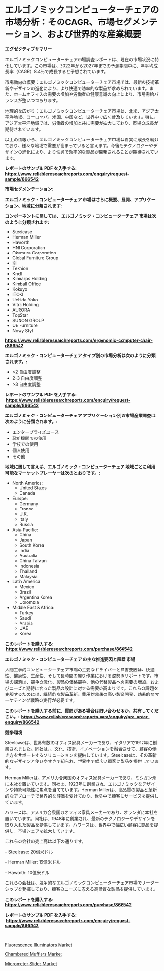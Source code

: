 <p><h1>エルゴノミックコンピューターチェアの市場分析：そのCAGR、市場セグメンテーション、および世界的な産業概要</h1></p><p><strong>エグゼクティブサマリー</strong></p>
<p><p>エルゴノミックコンピューターチェア市場調査レポートは、現在の市場状況に特化しています。この市場は、2022年から2027年までの予測期間中に、年平均成長率（CAGR）8.4％で成長すると予想されています。</p><p>市場動向の概要：エルゴノミックコンピューターチェア市場では、最新の技術革新やデザインの進化により、より快適で効率的な製品が求められています。また、ホームオフィスの需要の増加や労働者の健康意識の向上により、市場需給バランスが整いつつあります。</p><p>地理的な広がり：エルゴノミックコンピューターチェア市場は、北米、アジア太平洋地域、ヨーロッパ、米国、中国など、世界中で広く普及しています。特に、アジア太平洋地域では、労働者の増加と共に需要が拡大しており、市場の成長が期待されています。</p><p>以上の情報から、エルゴノミックコンピューターチェア市場は着実に成長を続けており、様々な地域で需要が高まっていると言えます。今後もテクノロジーやデザインの進化により、より快適で効率的な製品が開発されることが期待されています。</p></p>
<p><strong>レポートのサンプル PDF を入手する: <a href="https://www.reliableresearchreports.com/enquiry/request-sample/866542">https://www.reliableresearchreports.com/enquiry/request-sample/866542</a></strong></p>
<p><strong>市場セグメンテーション:</strong></p>
<p><strong> エルゴノミック・コンピューターチェア 市場はさらに概要、展開、アプリケーション、地域に分類されます :</strong></p>
<p><strong>コンポーネントに関しては、 エルゴノミック・コンピューターチェア 市場は次のように分類されます: &nbsp;</strong></p>
<p><ul><li>Steelcase</li><li>Herman Miller</li><li>Haworth</li><li>HNI Corporation</li><li>Okamura Corporation</li><li>Global Furniture Group</li><li>KI</li><li>Teknion</li><li>Knoll</li><li>Kinnarps Holding</li><li>Kimball Office</li><li>Kokuyo</li><li>ITOKI</li><li>Uchida Yoko</li><li>Vitra Holding</li><li>AURORA</li><li>TopStar</li><li>SUNON GROUP</li><li>UE Furniture</li><li>Nowy Styl</li></ul></p>
<p><strong><a href="https://www.reliableresearchreports.com/ergonomic-computer-chair-r866542">https://www.reliableresearchreports.com/ergonomic-computer-chair-r866542</a></strong></p>
<p><strong> エルゴノミック・コンピューターチェア タイプ別の市場分析は次のように分類されます。:</strong></p>
<p><ul><li><2 自由度調整</li><li>2-3 自由度調整</li><li>>3 自由度調整</li></ul></p>
<p><strong>レポートのサンプル PDF を入手する: &nbsp;<a href="https://www.reliableresearchreports.com/enquiry/request-sample/866542">https://www.reliableresearchreports.com/enquiry/request-sample/866542</a></strong></p>
<p><strong> エルゴノミック・コンピューターチェア アプリケーション別の市場産業調査は次のように分類されます。:</strong></p>
<p><ul><li>エンタープライズユース</li><li>政府機関での使用</li><li>学校での使用</li><li>個人使用</li><li>その他</li></ul></p>
<p><strong>地域に関して言えば、エルゴノミック・コンピューターチェア 地域ごとに利用可能なマーケットプレーヤーは次のとおりです。:</strong></p>
<p><ul>
    <li>
        North America:
        <ul>
            <li>United States</li>
            <li>Canada</li>
        </ul>
    </li>
    <li>
        Europe:
        <ul>
            <li>Germany</li>
            <li>France</li>
            <li>U.K.</li>
            <li>Italy</li>
            <li>Russia</li>
        </ul>
    </li>
    <li>
        Asia-Pacific:
        <ul>
            <li>China</li>
            <li>Japan</li>
            <li>South Korea</li>
            <li>India</li>
            <li>Australia</li>
            <li>China Taiwan</li>
            <li>Indonesia</li>
            <li>Thailand</li>
            <li>Malaysia</li>
        </ul>
    </li>
    <li>
        Latin America:
        <ul>
            <li>Mexico</li>
            <li>Brazil</li>
            <li>Argentina Korea</li>
            <li>Colombia</li>
        </ul>
    </li>
    <li>
        Middle East & Africa:
        <ul>
            <li>Turkey</li>
            <li>Saudi</li>
            <li>Arabia</li>
            <li>UAE</li>
            <li>Korea</li>
        </ul>
    </li>
    </ul></p>
<p><strong>このレポートを購入する: &nbsp;<a href="https://www.reliableresearchreports.com/purchase/866542">https://www.reliableresearchreports.com/purchase/866542</a></strong></p>
<p><strong>エルゴノミック・コンピューターチェア の主な推進要因と障壁 市場</strong></p>
<p><p>人間工学的コンピューターチェア市場の主要なドライバーと障害要因は、快適性、健康性、生産性、そして長時間の座り作業における姿勢のサポートです。市場の課題は、競争の激化、製品の価格競争、他の代替製品への需要の増加、およびニーズと期待に合った製品の設計に対する需要の高まりです。これらの課題を克服するためには、継続的な製品革新、費用対効果の高い製品開発、効果的なマーケティング戦略の実行が必要です。</p></p>
<p><strong>このレポートを購入する前に、質問がある場合は問い合わせるか、共有してください。:&nbsp; <a href="https://www.reliableresearchreports.com/enquiry/pre-order-enquiry/866542">https://www.reliableresearchreports.com/enquiry/pre-order-enquiry/866542</a></strong></p>
<p><strong>競争環境</strong></p>
<p><p>Steelcaseは、世界有数のオフィス家具メーカーであり、イタリアで1912年に創業されました。同社は、、文化、技術、イノベーションを融合させて、顧客の働き方をサポートするソリューションを提供しています。Steelcaseは、その革新的なデザインと使いやすさで知られ、世界中で幅広い顧客に製品を提供しています。</p><p>Herman Millerは、アメリカ合衆国のオフィス家具メーカーであり、ミシガン州に本社を置いています。同社は、1923年に創業され、エルゴノミックなデザインや持続可能性に焦点を当てています。Herman Millerは、高品質の製品と革新的なアプローチで世界的な評価を受けており、世界中で顧客にサービスを提供しています。</p><p>ハワースは、アメリカ合衆国のオフィス家具メーカーであり、オランダに本社を置いています。同社は、1948年に創業され、最新のテクノロジーやデザインを取り入れた製品を提供しています。ハワースは、世界中で幅広い顧客に製品を提供し、市場シェアを拡大しています。</p><p>これらの会社の売上高は以下の通りです。</p><p>- Steelcase: 20億米ドル</p><p>- Herman Miller: 16億米ドル</p><p>- Haworth: 10億米ドル</p><p>これらの会社は、競争的なエルゴノミックコンピューターチェア市場でリーダーシップを発揮しており、顧客のニーズに応える高品質な製品を提供しています。</p></p>
<p><strong>このレポートを購入する: &nbsp; <a href="https://www.reliableresearchreports.com/purchase/866542">https://www.reliableresearchreports.com/purchase/866542</a></strong></p>
<p><strong>レポートのサンプル PDF を入手する: &nbsp;<a href="https://www.reliableresearchreports.com/enquiry/request-sample/866542">https://www.reliableresearchreports.com/enquiry/request-sample/866542</a></strong><strong></strong></p>
<p>&nbsp;</p>
<p><p><a href="https://github.com/mauripalmi/Market-Research-Report-List-3/blob/main/fluorescence-illuminators-market.md">Fluorescence Illuminators Market</a></p><p><a href="https://github.com/gulaimolin/Market-Research-Report-List-4/blob/main/chambered-mufflers-market.md">Chambered Mufflers Market</a></p><p><a href="https://github.com/nicoletavirag/Market-Research-Report-List-3/blob/main/micrometer-slides-market.md">Micrometer Slides Market</a></p></p>